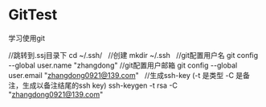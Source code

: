 # GitTest
学习使用git

//跳转到.ssj目录下
cd ~/.ssh/  
//创建
mkdir ~/.ssh  
//git配置用户名
git config --global user.name "zhangdong"
//git配置用户邮箱
git config --global user.email "zhangdong0921@139.com"  
//生成ssh-key (-t 是类型  -C 是备注，生成以备注结尾的ssh key)
ssh-keygen -t rsa -C "zhangdong0921@139.com"  


